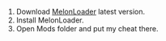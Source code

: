 1. Download [MelonLoader](https://github.com/LavaGang/MelonLoader/releases) latest version.
2. Install MelonLoader.
3. Open Mods folder and put my cheat there.
